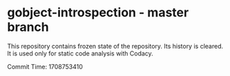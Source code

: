 # gobject-introspection - master branch

This repository contains frozen state of the repository.
Its history is cleared. It is used only for static code
analysis with Codacy.

Commit Time: 1708753410